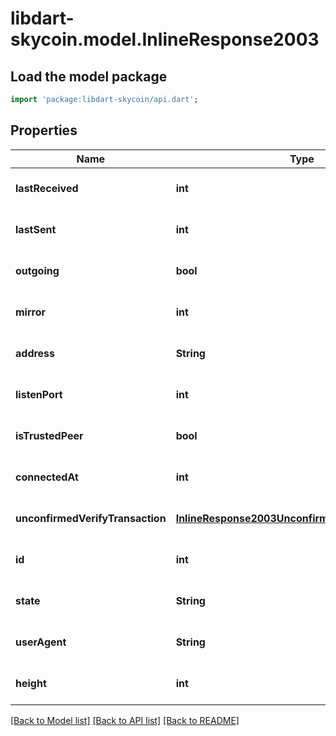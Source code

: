 # libdart-skycoin.model.InlineResponse2003

## Load the model package
```dart
import 'package:libdart-skycoin/api.dart';
```

## Properties
Name | Type | Description | Notes
------------ | ------------- | ------------- | -------------
**lastReceived** | **int** |  | [optional] [default to null]
**lastSent** | **int** |  | [optional] [default to null]
**outgoing** | **bool** |  | [optional] [default to null]
**mirror** | **int** |  | [optional] [default to null]
**address** | **String** |  | [optional] [default to null]
**listenPort** | **int** |  | [optional] [default to null]
**isTrustedPeer** | **bool** |  | [optional] [default to null]
**connectedAt** | **int** |  | [optional] [default to null]
**unconfirmedVerifyTransaction** | [**InlineResponse2003UnconfirmedVerifyTransaction**](InlineResponse2003UnconfirmedVerifyTransaction.md) |  | [optional] [default to null]
**id** | **int** |  | [optional] [default to null]
**state** | **String** |  | [optional] [default to null]
**userAgent** | **String** |  | [optional] [default to null]
**height** | **int** |  | [optional] [default to null]

[[Back to Model list]](../README.md#documentation-for-models) [[Back to API list]](../README.md#documentation-for-api-endpoints) [[Back to README]](../README.md)


